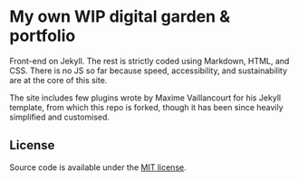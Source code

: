 # My own WIP digital garden & portfolio

Front-end on Jekyll. The rest is strictly coded using Markdown, HTML, and CSS. There is no JS so far because speed, accessibility, and sustainability are at the core of this site.

The site includes few plugins wrote by Maxime Vaillancourt for his Jekyll template, from which this repo is forked, though it has been since heavily simplified and customised.

## License

Source code is available under the [MIT license](LICENSE.md).
